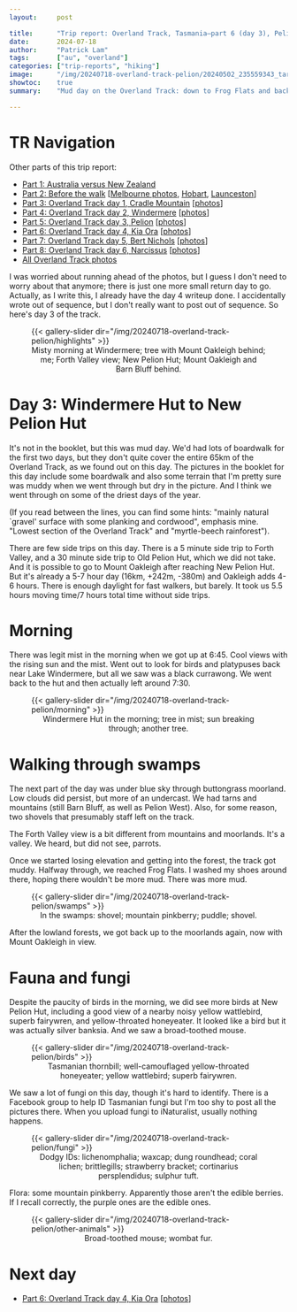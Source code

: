 ```yaml
---
layout:     post

title:      "Trip report: Overland Track, Tasmania—part 6 (day 3), Pelion"
date:       2024-07-18
author:     "Patrick Lam"
tags:       ["au", "overland"]
categories: ["trip-reports", "hiking"]
image:      "/img/20240718-overland-track-pelion/20240502_235559343_tarn_and_mount_pelion_west_v1.avif"
showtoc:    true
summary:    "Mud day on the Overland Track: down to Frog Flats and back up. Lots of fungi, a few birds at New Pelion, and two shovels."

---
```


<style>
.post-heading h1  { color: white; text-shadow: 2px 2px 2px grey; }
.meta { color: white; }
</style>

# TR Navigation

Other parts of this trip report:

* [Part 1: Australia versus New Zealand](/post/20240511-overland-track-australia-vs-new-zealand)
* [Part 2: Before the walk](/post/20240616-overland-track-before-the-walk) [[Melbourne photos](https://gallery.patricklam.ca/index.php?/category/1881), [Hobart](https://gallery.patricklam.ca/index.php?/category/1891), [Launceston](https://gallery.patricklam.ca/index.php?/category/1880)]
* [Part 3: Overland Track day 1, Cradle Mountain](/post/20240617-overland-track-cradle-mountain) [[photos](https://gallery.patricklam.ca/index.php?/category/1884)]
* [Part 4: Overland Track day 2, Windermere](/post/20240624-overland-track-windermere) [[photos](https://gallery.patricklam.ca/index.php?/category/1879)]
* [Part 5: Overland Track day 3, Pelion](/post/20240718-overland-track-pelion) [[photos](https://gallery.patricklam.ca/index.php?/category/1875)]
* [Part 6: Overland Track day 4, Kia Ora](/post/20240728-overland-track-kia-ora) [[photos](https://gallery.patricklam.ca/index.php?/category/1906)]
* [Part 7: Overland Track day 5, Bert Nichols](/post/20241117-overland-track-bert-nichols) [[photos](https://gallery.patricklam.ca/index.php?/category/1917)]
* [Part 8: Overland Track day 6, Narcissus](/post/20241126-overland-track-narcissus) [[photos](https://gallery.patricklam.ca/index.php?/category/1924)]
* [All Overland Track photos](https://gallery.patricklam.ca/index.php?/category/1874)

I was worried about running ahead of the photos, but I guess I don't need to worry about that anymore; there is just one more small return day to go. Actually, as I write this, I already have the day 4 writeup done. I accidentally wrote out of sequence, but I don't really want to post out of sequence. So here's day 3 of the track.

<figure>
{{< gallery-slider dir="/img/20240718-overland-track-pelion/highlights" >}}
<figcaption style="text-align:center">Misty morning at Windermere; tree with Mount Oakleigh behind; me; Forth Valley view; New Pelion&nbsp;Hut; Mount Oakleigh and Barn Bluff behind.</figcaption>
</figure>

# Day 3: Windermere Hut to New Pelion Hut

It's not in the booklet, but this was mud day. We'd had lots of
boardwalk for the first two days, but they don't quite cover the
entire 65km of the Overland Track, as we found out on this day.  The
pictures in the booklet for this day include some boardwalk and also
some terrain that I'm pretty sure was muddy when we went through but
dry in the picture. And I think we went through on some of the driest
days of the year.

(If you read between the lines, you can find some hints: "mainly natural `gravel' surface
with some planking and cordwood", emphasis mine. "Lowest section of the Overland Track" and "myrtle-beech rainforest").

There are few side trips on this day. There is a 5 minute side trip to
Forth Valley, and a 30 minute side trip to Old Pelion Hut, which we
did not take. And it is possible to go to Mount Oakleigh after
reaching New Pelion Hut.  But it's already a 5-7 hour day (16km,
+242m, -380m) and Oakleigh adds 4-6 hours. There is enough daylight for fast walkers,
but barely. It took us 5.5 hours moving time/7 hours total time
without side trips.

# Morning

There was legit mist in the morning when we got up at 6:45. Cool views
with the rising sun and the mist.  Went out to look for birds and
platypuses back near Lake Windermere, but all we saw was a black
currawong.  We went back to the hut and then actually left around
7:30.

<figure>
{{< gallery-slider dir="/img/20240718-overland-track-pelion/morning" >}}
<figcaption style="text-align:center">Windermere Hut in the morning; tree in mist; sun breaking through; another tree.</figcaption>
</figure>

# Walking through swamps

The next part of the day was under blue sky through buttongrass
moorland. Low clouds did persist, but more of an undercast. We had
tarns and mountains (still Barn Bluff, as well as Pelion West). Also,
for some reason, two shovels that presumably staff left on the track.

The Forth Valley view is a bit different from mountains and
moorlands. It's a valley. We heard, but did not see, parrots.

Once we started losing elevation and getting into the forest, the
track got muddy. Halfway through, we reached Frog Flats. I washed my
shoes around there, hoping there wouldn't be more mud. There was more
mud.

<figure>
{{< gallery-slider dir="/img/20240718-overland-track-pelion/swamps" >}}
<figcaption style="text-align:center">In the swamps: shovel; mountain pinkberry; puddle; shovel.</figcaption>
</figure>

After the lowland forests, we got back up to the moorlands again, now
with Mount Oakleigh in view.

# Fauna and fungi

Despite the paucity of birds in the morning, we did see more birds at New Pelion Hut,
including a good view of a nearby noisy yellow wattlebird, superb fairywren, and yellow-throated honeyeater.
It looked like a bird but it was actually silver banksia. And we saw a broad-toothed mouse.

<figure>
{{< gallery-slider dir="/img/20240718-overland-track-pelion/birds" >}}
<figcaption style="text-align:center">Tasmanian thornbill; well-camouflaged yellow-throated honeyeater; yellow wattlebird; superb fairywren.</figcaption>
</figure>

We saw a lot of fungi on this day, though it's hard to identify. There is a Facebook group to help ID
Tasmanian fungi but I'm too shy to post all the pictures there. When you upload fungi to iNaturalist,
usually nothing happens.

<figure>
{{< gallery-slider dir="/img/20240718-overland-track-pelion/fungi" >}}
<figcaption style="text-align:center">Dodgy IDs: lichenomphalia; waxcap; dung roundhead; coral lichen; brittlegills; strawberry bracket; cortinarius persplendidus; sulphur tuft.</figcaption>
</figure>

Flora: some mountain pinkberry. Apparently those aren't the edible berries. If I recall correctly, the purple ones
are the edible ones.

<figure>
{{< gallery-slider dir="/img/20240718-overland-track-pelion/other-animals" >}}
<figcaption style="text-align:center">Broad-toothed mouse; wombat fur.</figcaption>
</figure>

# Next day

* [Part 6: Overland Track day 4, Kia Ora](/post/20240728-overland-track-kia-ora) [[photos](https://gallery.patricklam.ca/index.php?/category/1906)]

